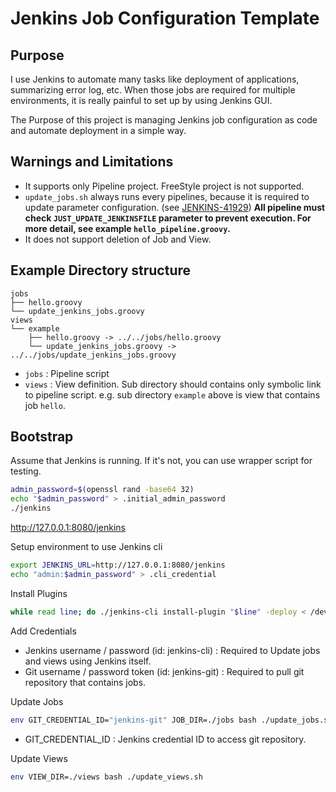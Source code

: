 # Jenkins Job Configuration Template

## Purpose

I use Jenkins to automate many tasks like deployment of applications, summarizing error log, etc.
When those jobs are required for multiple environments, it is really painful to set up by using Jenkins GUI.

The Purpose of this project is managing Jenkins job configuration as code and automate deployment in a simple way.


## Warnings and Limitations

- It supports only Pipeline project.  FreeStyle project is not supported.
- `update_jobs.sh` always runs every pipelines, because it is required to update parameter configuration. (see [JENKINS-41929](https://issues.jenkins-ci.org/browse/JENKINS-41929))
  **All pipeline must check `JUST_UPDATE_JENKINSFILE` parameter to prevent execution.  For more detail, see example `hello_pipeline.groovy`.**
- It does not support deletion of Job and View.

## Example Directory structure

```
jobs
├── hello.groovy
└── update_jenkins_jobs.groovy
views
└── example
    ├── hello.groovy -> ../../jobs/hello.groovy
    └── update_jenkins_jobs.groovy -> ../../jobs/update_jenkins_jobs.groovy
```
- `jobs`  : Pipeline script
- `views` : View definition.  Sub directory should contains only symbolic link to pipeline script.
  e.g. sub directory `example` above is view that contains job `hello`.


## Bootstrap

Assume that Jenkins is running.  If it's not, you can use wrapper script for testing.

```sh
admin_password=$(openssl rand -base64 32)
echo "$admin_password" > .initial_admin_password
./jenkins
```
http://127.0.0.1:8080/jenkins


Setup environment to use Jenkins cli
```sh
export JENKINS_URL=http://127.0.0.1:8080/jenkins
echo "admin:$admin_password" > .cli_credential
```

Install Plugins
```sh
while read line; do ./jenkins-cli install-plugin "$line" -deploy < /dev/null; done < ./plugins.txt
```

Add Credentials
- Jenkins username / password (id: jenkins-cli) : Required to Update jobs and views using Jenkins itself.
- Git username / password token (id: jenkins-git) : Required to pull git repository that contains jobs.

Update Jobs
```sh
env GIT_CREDENTIAL_ID="jenkins-git" JOB_DIR=./jobs bash ./update_jobs.sh
```
- GIT_CREDENTIAL_ID : Jenkins credential ID to access git repository.

Update Views
```sh
env VIEW_DIR=./views bash ./update_views.sh
```
